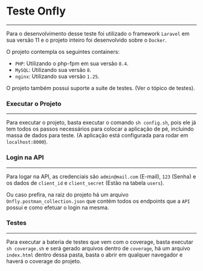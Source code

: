 # Teste Onfly
---

Para o desenvolvimento desse teste foi utilizado o framework `Laravel` em sua versão 11 e o projeto inteiro foi desenvolvido sobre o `Docker`.

O projeto contempla os seguintes containers:

- `PHP`: Utilizando o php-fpm em sua versão `8.4`.
- `MySQL`: Utilizando sua versão `8`.
- `nginx`: Utilizando sua versão `1.25`.

O projeto também possui suporte a suíte de testes. (Ver o tópico de testes).

### Executar o Projeto
---

Para executar o projeto, basta executar o comando `sh config.sh`, pois ele já tem todos os passos necessários para colocar a aplicação de pé, incluindo massa de dados para teste. (A aplicação está configurada para rodar em `localhost:8000`).

### Login na API
---

Para logar na API, as credenciais são `admin@mail.com` (E-mail), `123` (Senha) e os dados de `client_id` e `client_secret` (Estão na tabela `users`).

Ou caso prefira, na raiz do projeto há um arquivo `Onfly.postman_collection.json` que contém todos os endpoints que a `API` possui e como efetuar o login na mesma.

### Testes
---

Para executar a bateria de testes que vem com o coverage, basta executar `sh coverage.sh` e será gerado arquivos dentro de `coverage`, há um arquivo `index.html` dentro dessa pasta, basta o abrir em qualquer navegador e haverá o coverage do projeto.
